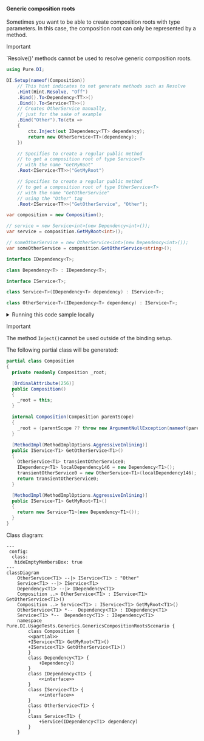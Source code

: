 #### Generic composition roots

Sometimes you want to be able to create composition roots with type parameters. In this case, the composition root can only be represented by a method.
> [!IMPORTANT]
> `Resolve()' methods cannot be used to resolve generic composition roots.


```c#
using Pure.DI;

DI.Setup(nameof(Composition))
    // This hint indicates to not generate methods such as Resolve
    .Hint(Hint.Resolve, "Off")
    .Bind().To<Dependency<TT>>()
    .Bind().To<Service<TT>>()
    // Creates OtherService manually,
    // just for the sake of example
    .Bind("Other").To(ctx =>
    {
        ctx.Inject(out IDependency<TT> dependency);
        return new OtherService<TT>(dependency);
    })

    // Specifies to create a regular public method
    // to get a composition root of type Service<T>
    // with the name "GetMyRoot"
    .Root<IService<TT>>("GetMyRoot")

    // Specifies to create a regular public method
    // to get a composition root of type OtherService<T>
    // with the name "GetOtherService"
    // using the "Other" tag
    .Root<IService<TT>>("GetOtherService", "Other");

var composition = new Composition();

// service = new Service<int>(new Dependency<int>());
var service = composition.GetMyRoot<int>();

// someOtherService = new OtherService<int>(new Dependency<int>());
var someOtherService = composition.GetOtherService<string>();

interface IDependency<T>;

class Dependency<T> : IDependency<T>;

interface IService<T>;

class Service<T>(IDependency<T> dependency) : IService<T>;

class OtherService<T>(IDependency<T> dependency) : IService<T>;
```

<details>
<summary>Running this code sample locally</summary>

- Make sure you have the [.NET SDK 9.0](https://dotnet.microsoft.com/en-us/download/dotnet/9.0) or later is installed
```bash
dotnet --list-sdk
```
- Create a net9.0 (or later) console application
```bash
dotnet new console -n Sample
```
- Add reference to NuGet package
  - [Pure.DI](https://www.nuget.org/packages/Pure.DI)
```bash
dotnet add package Pure.DI
```
- Copy the example code into the _Program.cs_ file

You are ready to run the example 🚀
```bash
dotnet run
```

</details>

> [!IMPORTANT]
> The method `Inject()`cannot be used outside of the binding setup.

The following partial class will be generated:

```c#
partial class Composition
{
  private readonly Composition _root;

  [OrdinalAttribute(256)]
  public Composition()
  {
    _root = this;
  }

  internal Composition(Composition parentScope)
  {
    _root = (parentScope ?? throw new ArgumentNullException(nameof(parentScope)))._root;
  }

  [MethodImpl(MethodImplOptions.AggressiveInlining)]
  public IService<T1> GetOtherService<T1>()
  {
    OtherService<T1> transientOtherService0;
    IDependency<T1> localDependency146 = new Dependency<T1>();
    transientOtherService0 = new OtherService<T1>(localDependency146);
    return transientOtherService0;
  }

  [MethodImpl(MethodImplOptions.AggressiveInlining)]
  public IService<T1> GetMyRoot<T1>()
  {
    return new Service<T1>(new Dependency<T1>());
  }
}
```

Class diagram:

```mermaid
---
 config:
  class:
   hideEmptyMembersBox: true
---
classDiagram
	OtherServiceᐸT1ᐳ --|> IServiceᐸT1ᐳ : "Other" 
	ServiceᐸT1ᐳ --|> IServiceᐸT1ᐳ
	DependencyᐸT1ᐳ --|> IDependencyᐸT1ᐳ
	Composition ..> OtherServiceᐸT1ᐳ : IServiceᐸT1ᐳ GetOtherServiceᐸT1ᐳ()
	Composition ..> ServiceᐸT1ᐳ : IServiceᐸT1ᐳ GetMyRootᐸT1ᐳ()
	OtherServiceᐸT1ᐳ *--  DependencyᐸT1ᐳ : IDependencyᐸT1ᐳ
	ServiceᐸT1ᐳ *--  DependencyᐸT1ᐳ : IDependencyᐸT1ᐳ
	namespace Pure.DI.UsageTests.Generics.GenericsCompositionRootsScenario {
		class Composition {
		<<partial>>
		+IServiceᐸT1ᐳ GetMyRootᐸT1ᐳ()
		+IServiceᐸT1ᐳ GetOtherServiceᐸT1ᐳ()
		}
		class DependencyᐸT1ᐳ {
			+Dependency()
		}
		class IDependencyᐸT1ᐳ {
			<<interface>>
		}
		class IServiceᐸT1ᐳ {
			<<interface>>
		}
		class OtherServiceᐸT1ᐳ {
		}
		class ServiceᐸT1ᐳ {
			+Service(IDependencyᐸT1ᐳ dependency)
		}
	}
```

